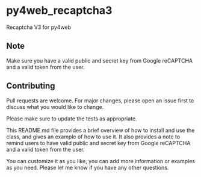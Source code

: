 # py4web_recaptcha3

Recaptcha V3 for py4web

## Note

Make sure you have a valid public and secret key from Google reCAPTCHA and a valid token from the user.

## Contributing

Pull requests are welcome. For major changes, please open an issue first to discuss what you would like to change.

Please make sure to update the tests as appropriate.

This README.md file provides a brief overview of how to install and use the class, and gives an example of how to use it. It also provides a note to remind users to have valid public and secret key from Google reCAPTCHA and a valid token from the user.

You can customize it as you like, you can add more information or examples as you need.
Please let me know if you have any other questions.
